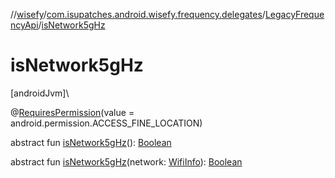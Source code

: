 //[wisefy](../../../index.md)/[com.isupatches.android.wisefy.frequency.delegates](../index.md)/[LegacyFrequencyApi](index.md)/[isNetwork5gHz](is-network5g-hz.md)

# isNetwork5gHz

[androidJvm]\

@[RequiresPermission](https://developer.android.com/reference/kotlin/androidx/annotation/RequiresPermission.html)(value = android.permission.ACCESS_FINE_LOCATION)

abstract fun [isNetwork5gHz](is-network5g-hz.md)(): [Boolean](https://kotlinlang.org/api/latest/jvm/stdlib/kotlin/-boolean/index.html)

abstract fun [isNetwork5gHz](is-network5g-hz.md)(network: [WifiInfo](https://developer.android.com/reference/kotlin/android/net/wifi/WifiInfo.html)): [Boolean](https://kotlinlang.org/api/latest/jvm/stdlib/kotlin/-boolean/index.html)
